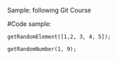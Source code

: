 Sample: following Git Course

 #Code sample:
```
getRandomElement([1,2, 3, 4, 5]);
```
```
getRandomNumber(1, 9);
```
